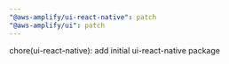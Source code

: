 ```yaml
---
"@aws-amplify/ui-react-native": patch
"@aws-amplify/ui": patch
---
```


chore(ui-react-native): add initial ui-react-native package
